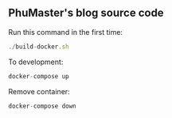 ## PhuMaster's blog source code

Run this command in the first time:

```javascript
./build-docker.sh
```

To development:

```javascript
docker-compose up
```
Remove container:

```javascript
docker-compose down
```

